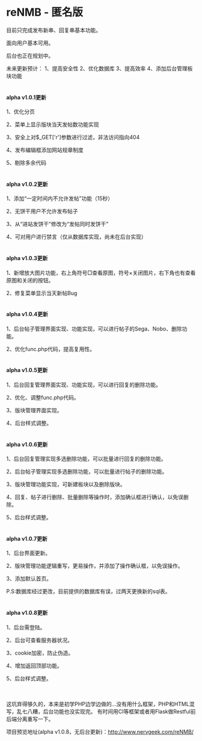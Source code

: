 # reNMB - 匿名版

目前只完成发布新串、回复串基本功能。

面向用户基本可用。

后台也正在规划中。

未来更新预计：
1、提高安全性
2、优化数据库
3、提高效率
4、添加后台管理板块功能
</br></br>
<h4>alpha v1.0.1更新</h4>

1、优化分页

2、菜单上显示版块当天发帖数功能实现

3、安全上对$_GET['r']参数进行过滤，非法访问指向404

4、发布编辑框添加网站规章制度

5、剔除多余代码
</br></br>
<h4>alpha v1.0.2更新</h4>

1、添加“一定时间内不允许发帖”功能（15秒）

2、无饼干用户不允许发布帖子

3、从“进站发饼干”修改为“发帖同时发饼干”

4、可对用户进行禁言（仅从数据库实现，尚未在后台实现）
</br></br>
<h4>alpha v1.0.3更新</h4>

1、新增放大图片功能，右上角符号□查看原图，符号×关闭图片，右下角也有查看原图和关闭的按钮。

2、修复菜单显示当天新帖Bug
</br></br>
<h4>alpha v1.0.4更新</h4>

1、后台帖子管理界面实现、功能实现，可以进行帖子的Sega、Nobo、删除功能。

2、优化func.php代码，提高复用性。
</br></br>
<h4>alpha v1.0.5更新</h4>

1、后台回复管理界面实现、功能实现，可以进行回复的删除功能。

2、优化、调整func.php代码。

3、版块管理界面实现。

4、后台样式调整。
</br></br>
<h4>alpha v1.0.6更新</h4>

1、后台回复管理实现多选删除功能，可以批量进行回复的删除功能。

2、后台帖子管理实现多选删除功能，可以批量进行帖子的删除功能。

3、版块管理功能实现，可新建板块以及删除版块。

4、回复、帖子进行删除、批量删除等操作时，添加确认框进行确认，以免误删除。

5、后台样式调整。
</br></br>
<h4>alpha v1.0.7更新</h4>

1、后台界面更新。

2、版块管理功能逻辑重写，更易操作，并添加了操作确认框，以免误操作。

3、添加默认首页。

P.S:数据库经过更改，目前提供的数据库有误，过两天更换新的sql表。
</br></br>
<h4>alpha v1.0.8更新</h4>

1、后台需登陆。

2、后台可查看服务器状况。

3、cookie加密，防止伪造。

4、增加返回顶部功能。

5、后台样式调整。

</br></br>
这坑弃得够久的，本来是初学PHP边学边做的...没有用什么框架，PHP和HTML混写，乱七八糟，后台功能也没实现完。
有时间用CI等框架或者用Flask做Restful前后端分离重写一下。

项目预览地址(alpha v1.0.8，无后台更新)：http://www.nervgeek.com/reNMB/
